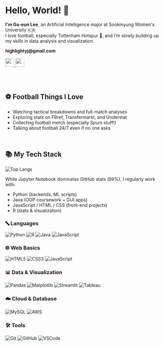 <h1>Hello, World! 👋</h1>

<p><strong>I'm Ga-eun Lee</strong>, an Artificial Intelligence major at Sookmyung Women's University 🇰🇷<br />
I love football, especially Tottenham Hotspur 🐓, and I’m slowly building up my skills in data analysis and visualization.</p>

<p><strong>highlightyj@gmail.com</strong></p>

<a href="https://2eueu.wordpress.com/">
 <img src="https://img.shields.io/badge/WordPress-Portfolio-21759B?logo=wordpress&logoColor=white&style=for-the-badge" height="28px" />
</a>
<a href="https://github.com/2eueu">
 <img src="https://img.shields.io/badge/GitHub-2eueu_-181717?logo=github&style=for-the-badge" height="28px" />
</a>

<br /><br />

<h2>⚽ Football Things I Love</h2>

- Watching tactical breakdowns and full-match analyses  
- Exploring stats on FBref, Transfermarkt, and Understat  
- Collecting football merch (especially Spurs stuff!)  
- Talking about football 24/7 even if no one asks

<br />

## 📚 My Tech Stack
![Top Langs](https://github-readme-stats.vercel.app/api/top-langs/?username=2eueu&layout=compact&theme=tokyonight)

While Jupyter Notebook dominates GitHub stats (99%),
I regularly work with:
- Python (backends, ML scripts)
- Java (OOP coursework + GUI apps)
- JavaScript / HTML / CSS (front-end projects)
- R (stats & visualization)


### 🔤 Languages
![Python](https://img.shields.io/badge/Python-3776AB?style=for-the-badge&logo=python&logoColor=white)
![R](https://img.shields.io/badge/R-276DC3?style=for-the-badge&logo=r&logoColor=white)
![Java](https://img.shields.io/badge/Java-007396?style=for-the-badge&logo=openjdk&logoColor=white)
![JavaScript](https://img.shields.io/badge/JavaScript-F7DF1C?style=for-the-badge&logo=javascript&logoColor=black)

### 🌐 Web Basics
![HTML5](https://img.shields.io/badge/HTML5-E34F26?style=for-the-badge&logo=html5&logoColor=white)
![CSS3](https://img.shields.io/badge/CSS3-1572B6?style=for-the-badge&logo=css3&logoColor=white)
![JavaScript](https://img.shields.io/badge/JavaScript-F7DF1C?style=for-the-badge&logo=javascript&logoColor=black)

### 📊 Data & Visualization
![Pandas](https://img.shields.io/badge/Pandas-150458?style=for-the-badge&logo=pandas&logoColor=white)
![Matplotlib](https://img.shields.io/badge/Matplotlib-11557C?style=for-the-badge&logo=plotly&logoColor=white)
![Streamlit](https://img.shields.io/badge/Streamlit-FF4B4B?style=for-the-badge&logo=streamlit&logoColor=white)
![Tableau](https://img.shields.io/badge/Tableau-E97627?style=for-the-badge&logo=tableau&logoColor=white)

### ☁️ Cloud & Database
![MySQL](https://img.shields.io/badge/MySQL-4479A1?style=for-the-badge&logo=mysql&logoColor=white)
![AWS](https://img.shields.io/badge/AWS-232F3E?style=for-the-badge&logo=amazonaws&logoColor=white)

### 🛠️ Tools
![Git](https://img.shields.io/badge/Git-F05032?style=for-the-badge&logo=git&logoColor=white)
![GitHub](https://img.shields.io/badge/GitHub-181717?style=for-the-badge&logo=github&logoColor=white)
![VSCode](https://img.shields.io/badge/VSCode-007ACC?style=for-the-badge&logo=visualstudiocode&logoColor=white)

